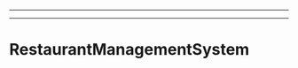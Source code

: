 ----------
----------------------------------------------------------------------------------------------------
# RestaurantManagementSystem
